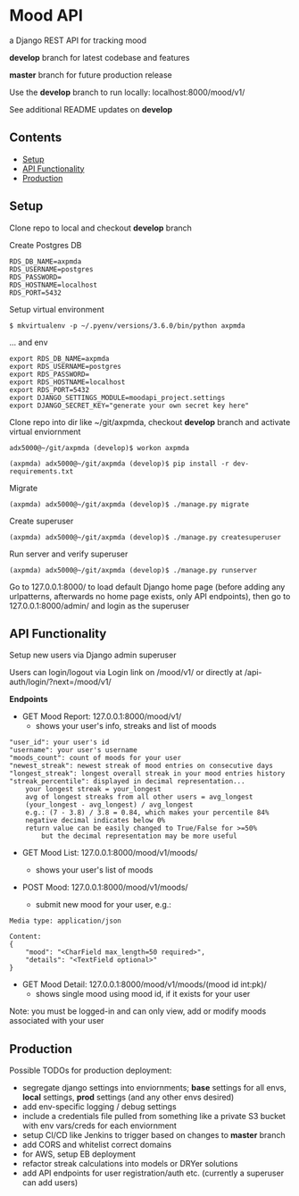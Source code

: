 # Mood API

a Django REST API for tracking mood

**develop** branch for latest codebase and features

**master** branch for future production release

Use the **develop** branch to run locally: localhost:8000/mood/v1/

See additional README updates on **develop**

## Contents

- [Setup](https://github.com/apotoczek/axpmda#setup)
- [API Functionality](https://github.com/apotoczek/axpmda#api-functionality)
- [Production](https://github.com/apotoczek/axpmda#production)


## Setup

Clone repo to local and checkout **develop** branch

Create Postgres DB

```
RDS_DB_NAME=axpmda
RDS_USERNAME=postgres
RDS_PASSWORD=
RDS_HOSTNAME=localhost
RDS_PORT=5432
```

Setup virtual environment

```
$ mkvirtualenv -p ~/.pyenv/versions/3.6.0/bin/python axpmda
```

... and env

```
export RDS_DB_NAME=axpmda
export RDS_USERNAME=postgres
export RDS_PASSWORD=
export RDS_HOSTNAME=localhost
export RDS_PORT=5432
export DJANGO_SETTINGS_MODULE=moodapi_project.settings
export DJANGO_SECRET_KEY="generate your own secret key here"

```

Clone repo into dir like ~/git/axpmda, checkout **develop** branch and activate virtual enviornment

`
adx5000@~/git/axpmda (develop)$ workon axpmda
`

`(axpmda) adx5000@~/git/axpmda (develop)$ pip install -r dev-requirements.txt`

Migrate

`(axpmda) adx5000@~/git/axpmda (develop)$ ./manage.py migrate`

Create superuser

`(axpmda) adx5000@~/git/axpmda (develop)$ ./manage.py createsuperuser`

Run server and verify superuser

`(axpmda) adx5000@~/git/axpmda (develop)$ ./manage.py runserver`

Go to 127.0.0.1:8000/ to load default Django home page (before adding any urlpatterns, afterwards no home page exists, only API endpoints), then go to 127.0.0.1:8000/admin/ and login as the superuser

## API Functionality

Setup new users via Django admin superuser

Users can login/logout via Login link on /mood/v1/ or directly at /api-auth/login/?next=/mood/v1/

**Endpoints**

* GET Mood Report: 127.0.0.1:8000/mood/v1/
    * shows your user's info, streaks and list of moods

```
"user_id": your user's id
"username": your user's username
"moods_count": count of moods for your user
"newest_streak": newest streak of mood entries on consecutive days
"longest_streak": longest overall streak in your mood entries history
"streak_percentile": displayed in decimal representation...
    your longest streak = your_longest
    avg of longest streaks from all other users = avg_longest
	(your_longest - avg_longest) / avg_longest 
	e.g.: (7 - 3.8) / 3.8 = 0.84, which makes your percentile 84%
	negative decimal indicates below 0%
    return value can be easily changed to True/False for >=50%
        but the decimal representation may be more useful
```

* GET Mood List: 127.0.0.1:8000/mood/v1/moods/
    * shows your user's list of moods
  
* POST Mood: 127.0.0.1:8000/mood/v1/moods/
    * submit new mood for your user, e.g.:
 
```
Media type: application/json

Content:
{
    "mood": "<CharField max_length=50 required>",
    "details": "<TextField optional>"
}
```

* GET Mood Detail: 127.0.0.1:8000/mood/v1/moods/(mood id int:pk)/
    * shows single mood using mood id, if it exists for your user

Note: you must be logged-in and can only view, add or modify moods associated with your user

## Production

Possible TODOs for production deployment:

- segregate django settings into enviornments; **base** settings for all envs, **local** settings, **prod** settings (and any other envs desired)
- add env-specific logging / debug settings
- include a credentials file pulled from something like a private S3 bucket with env vars/creds for each enviornment
- setup CI/CD like Jenkins to trigger based on changes to **master** branch
- add CORS and whitelist correct domains
- for AWS, setup EB deployment
- refactor streak calculations into models or DRYer solutions
- add API endpoints for user registration/auth etc. (currently a superuser can add users)